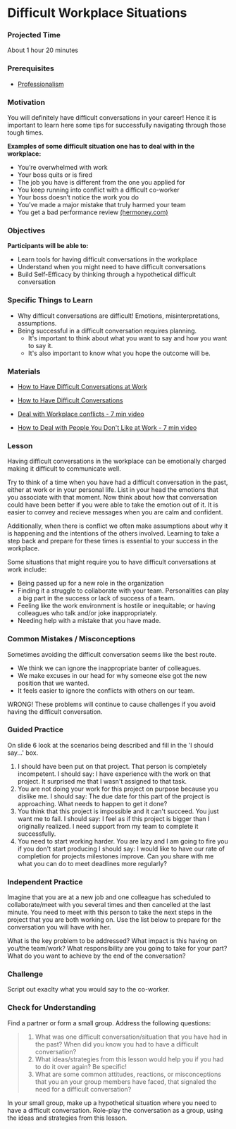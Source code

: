 # Difficult Workplace Situations

### Projected Time
About 1 hour 20 minutes

### Prerequisites
- [Professionalism](professionalism.md)

### Motivation

You will definitely have difficult conversations in your career! Hence it is important to learn here some tips for successfully navigating through those tough times.

**Examples of some difficult situation one has to deal with in the workplace:**
- You’re overwhelmed with work
- Your boss quits or is fired
- The job you have is different from the one you applied for
- You keep running into conflict with a difficult co-worker
- Your boss doesn’t notice the work you do
- You’ve made a major mistake that truly harmed your team
- You get a bad performance review
[(hermoney.com)](https://www.hermoney.com/earn/work-life-balance/common-workplace-issues/)


### Objectives

**Participants will be able to:**

- Learn tools for having difficult conversations in the workplace
- Understand when you might need to have difficult conversations 
- Build Self-Efficacy by thinking through a hypothetical difficult conversation 


### Specific Things to Learn

- Why difficult conversations are difficult! Emotions, misinterpretations, assumptions.
- Being successful in a difficult conversation requires planning. 
	- It's important to think about what you want to say and how you want to say it.
	- It's also important to know what you hope the outcome will be. 

### Materials

- [How to Have Difficult Conversations at Work](https://www.forbes.com/sites/ashiraprossack1/2018/10/28/how-to-have-difficult-conversations-at-work/#27b1f5a410b7)
- [How to Have Difficult Conversations](https://www.psychologytoday.com/us/blog/some-assembly-required/201703/how-have-difficult-conversations)

- [Deal with Workplace conflicts - 7 min video](https://www.youtube.com/watch?v=qDfSYz0PX9g)

- [How to Deal with People You Don't Like at Work - 7 min video](https://www.youtube.com/watch?v=Pm8kU37u0Ho)

### Lesson

Having difficult conversations in the workplace can be emotionally charged making it difficult to communicate well.

Try to think of a time when you have had a difficult conversation in the past, either at work or in your personal life. List in your head the emotions that you associate with that moment. Now think about how that conversation could have been better if you were able to take the emotion out of it. It is easier to convey and recieve messages when you are calm and confident. 

Additionally, when there is conflict we often make assumptions about why it is happening and the intentions of the others involved. Learning to take a step back and prepare for these times is essential to your success in the workplace. 

Some situations that might require you to have difficult conversations at work include:

- Being passed up for a new role in the organization
- Finding it a struggle to collaborate with your team. Personalities can play a big part in the success or lack of success of a team. 
- Feeling like the work environment is hostile or inequitable; or having colleagues who talk and/or joke inappropriately.
- Needing help with a mistake that you have made. 


### Common Mistakes / Misconceptions

Sometimes avoiding the difficult conversation seems like the best route. 

- We think we can ignore the inappropriate banter of colleagues.
- We make excuses in our head for why someone else got the new position that we wanted.
- It feels easier to ignore the conflicts with others on our team.

WRONG! These problems will continue to cause challenges if you avoid having the difficult conversation. 


### Guided Practice

On slide 6 look at the scenarios being described and fill in the 'I should say...' box.
1. I should have been put on that project. That person is completely incompetent.
	I should say: I have experience with the work on that project. It surprised me that I wasn't assigned to that task.
2. You are not doing your work for this project on purpose because you dislike me.
	I should say: The due date for this part of the project is approaching. What needs to happen to get it done?
3. You think that this project is impossible and it can't succeed. You just want me to fail.
	I should say: I feel as if this project is bigger than I originally realized. I need support from my team to complete it successfully. 
4. You need to start working harder. You are lazy and I am going to fire you if you don't start producing
	I should say: I would like to have our rate of completion for projects milestones improve. Can you share with me what you can do to meet deadlines more regularly?





### Independent Practice

Imagine that you are at a new job and one colleague has scheduled to collaborate/meet with you several times and then cancelled at the last minute. You need to meet with this person to take the next steps in the project that you are both working on. Use the list below to prepare for the conversation you will have with her.

What is the key problem to be addressed? 
What impact is this having on you/the team/work?
What responsibility are you going to take for your part?
What do you want to achieve by the end of the conversation?


### Challenge

Script out exaclty what you would say to the co-worker. 


### Check for Understanding

Find a partner or form a small group. Address the following questions:
>1) What was one difficult conversation/situation that you have had in the past? When did you know you had to have a difficult conversation?
>2) What ideas/strategies from this lesson would help you if you had to do it over again? Be specific!
>3) What are some common attitudes, reactions, or misconceptions that you an your group members have faced, that signaled the need for a difficult conversation?

In your small group, make up a hypothetical situation where you need to have a difficult conversation. Role-play the conversation as a group, using the ideas and strategies from this lesson. 
